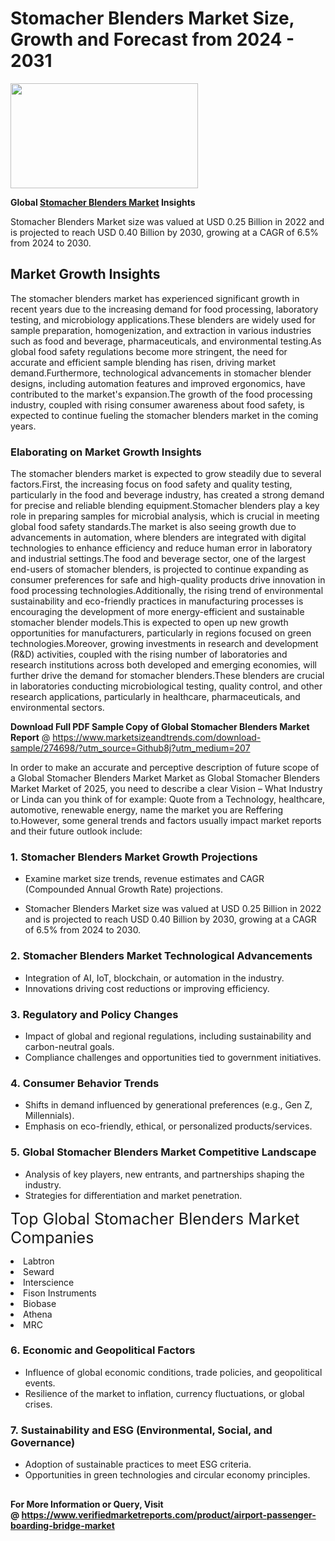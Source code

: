 <H1>Stomacher Blenders Market Size, Growth and Forecast from 2024 - 2031</H1><img class="aligncenter size-medium wp-image-584254" src="https://thirdeyenews.in/wp-content/uploads/2024/09/Global-Market-Research-300x168.jpeg" alt="" width="300" height="168" /><p><strong>Global&nbsp;<a href="https://www.marketsizeandtrends.com/download-sample/274698/?utm_source=Github8j?utm_medium=207">Stomacher Blenders Market</a> Insights</strong></p><p>Stomacher Blenders Market size was valued at USD 0.25 Billion in 2022 and is projected to reach USD 0.40 Billion by 2030, growing at a CAGR of 6.5% from 2024 to 2030.</p><p><h2>Market Growth Insights</h2> The stomacher blenders market has experienced significant growth in recent years due to the increasing demand for food processing, laboratory testing, and microbiology applications.These blenders are widely used for sample preparation, homogenization, and extraction in various industries such as food and beverage, pharmaceuticals, and environmental testing.As global food safety regulations become more stringent, the need for accurate and efficient sample blending has risen, driving market demand.Furthermore, technological advancements in stomacher blender designs, including automation features and improved ergonomics, have contributed to the market's expansion.The growth of the food processing industry, coupled with rising consumer awareness about food safety, is expected to continue fueling the stomacher blenders market in the coming years. <h3>Elaborating on Market Growth Insights</h3> The stomacher blenders market is expected to grow steadily due to several factors.First, the increasing focus on food safety and quality testing, particularly in the food and beverage industry, has created a strong demand for precise and reliable blending equipment.Stomacher blenders play a key role in preparing samples for microbial analysis, which is crucial in meeting global food safety standards.The market is also seeing growth due to advancements in automation, where blenders are integrated with digital technologies to enhance efficiency and reduce human error in laboratory and industrial settings.The food and beverage sector, one of the largest end-users of stomacher blenders, is projected to continue expanding as consumer preferences for safe and high-quality products drive innovation in food processing technologies.Additionally, the rising trend of environmental sustainability and eco-friendly practices in manufacturing processes is encouraging the development of more energy-efficient and sustainable stomacher blender models.This is expected to open up new growth opportunities for manufacturers, particularly in regions focused on green technologies.Moreover, growing investments in research and development (R&D) activities, coupled with the rising number of laboratories and research institutions across both developed and emerging economies, will further drive the demand for stomacher blenders.These blenders are crucial in laboratories conducting microbiological testing, quality control, and other research applications, particularly in healthcare, pharmaceuticals, and environmental sectors.</p><p><span class=""><strong>Download Full PDF Sample Copy of Global Stomacher Blenders Market Report</strong> @ <a href="https://www.marketsizeandtrends.com/download-sample/274698/?utm_source=Github8j?utm_medium=207" target="_blank">https://www.marketsizeandtrends.com/download-sample/274698/?utm_source=Github8j?utm_medium=207</a></span></p><p>In order to make an accurate and perceptive description of future scope of a Global&nbsp;Stomacher Blenders Market Market as Global&nbsp;Stomacher Blenders Market Market of 2025, you need to describe a clear Vision &ndash; What Industry or Linda can you think of for example: Quote from a Technology, healthcare, automotive, renewable energy, name the market you are Reffering to.However, some general trends and factors usually impact market reports and their future outlook include:</p><h3>1.&nbsp;<strong>Stomacher Blenders Market Growth Projections</strong></h3><ul><li>Examine market size trends, revenue estimates and CAGR (Compounded Annual Growth Rate) projections.</li><li><p>Stomacher Blenders Market size was valued at USD 0.25 Billion in 2022 and is projected to reach USD 0.40 Billion by 2030, growing at a CAGR of 6.5% from 2024 to 2030.</p></li></ul><h3>2.&nbsp;<strong>Stomacher Blenders Market Technological Advancements</strong></h3><ul><li>Integration of AI, IoT, blockchain, or automation in the industry.</li><li>Innovations driving cost reductions or improving efficiency.</li></ul><h3>3.&nbsp;<strong>Regulatory and Policy Changes</strong></h3><ul><li>Impact of global and regional regulations, including sustainability and carbon-neutral goals.</li><li>Compliance challenges and opportunities tied to government initiatives.</li></ul><h3>4.&nbsp;<strong>Consumer Behavior Trends</strong></h3><ul><li>Shifts in demand influenced by generational preferences (e.g., Gen Z, Millennials).</li><li>Emphasis on eco-friendly, ethical, or personalized products/services.</li></ul><h3>5.&nbsp;<strong>Global Stomacher Blenders Market Competitive Landscape</strong></h3><ul><li>Analysis of key players, new entrants, and partnerships shaping the industry.</li><li>Strategies for differentiation and market penetration.</li></ul><p data-pm-slice="1 1 []"><span style="color: inherit; font-family: inherit; font-size: 25px;">Top Global Stomacher Blenders Market Companies</span></p><div class="" data-test-id=""><p><li>Labtron</li><li> Seward</li><li> Interscience</li><li> Fison Instruments</li><li> Biobase</li><li> Athena</li><li> MRC</li></p></div><h3>6.&nbsp;<strong>Economic and Geopolitical Factors</strong></h3><ul><li>Influence of global economic conditions, trade policies, and geopolitical events.</li><li>Resilience of the market to inflation, currency fluctuations, or global crises.</li></ul><h3>7.&nbsp;<strong>Sustainability and ESG (Environmental, Social, and Governance)</strong></h3><ul><li>Adoption of sustainable practices to meet ESG criteria.</li><li>Opportunities in green technologies and circular economy principles.</li></ul><h2><strong style="font-size: 14px;">For More Information or Query, Visit @&nbsp;</strong><a style="background-color: #ffffff; font-size: 14px;" href="https://www.marketsizeandtrends.com/report/stomacher-blenders-market/" target="_blank">https://www.verifiedmarketreports.com/product/airport-passenger-boarding-bridge-market</a></h2>